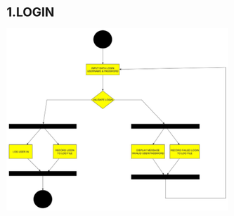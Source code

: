# 1.LOGIN
![alt text](https://github.com/MichaelYungSen/pengembangan_aplikasi/blob/master/images/LOGIN.jpg)
